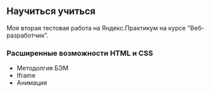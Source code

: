 ## Научиться учиться

Моя вторая тестовая работа на Яндекс.Практикум на курсе "Веб-разработчик".

### Расширенные возможности HTML и CSS

- Методолгия БЭМ
- Iframe
- Анимация
